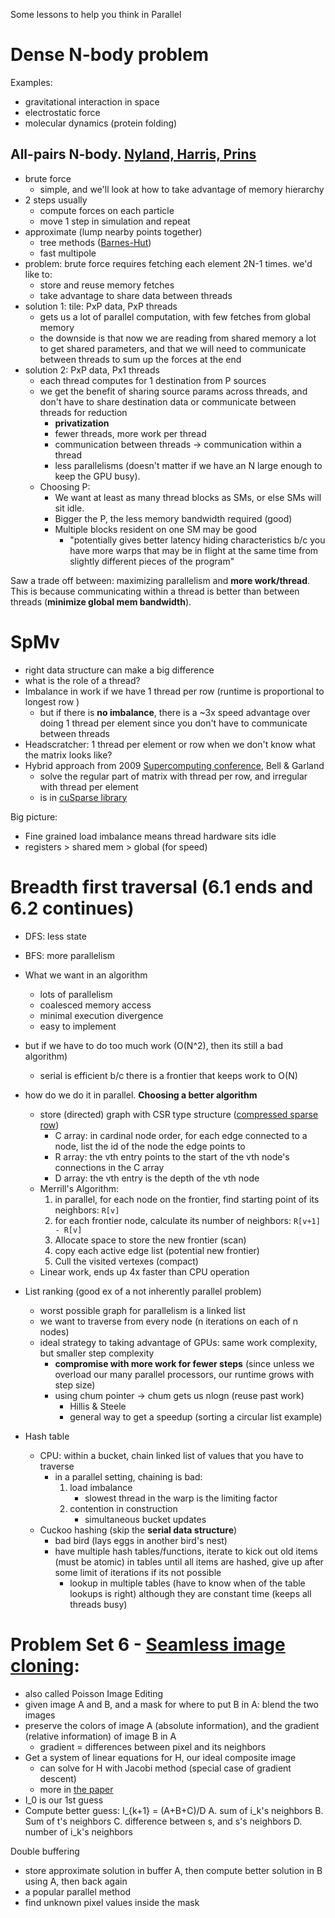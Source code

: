 Some lessons to help you think in Parallel

# Dense N-body problem

Examples:

- gravitational interaction in space
- electrostatic force
- molecular dynamics (protein folding)

## All-pairs N-body. [Nyland, Harris, Prins](http://http.developer.nvidia.com/GPUGems3/gpugems3_ch31.html)

- brute force
    - simple, and we'll look at how to take advantage of memory hierarchy
- 2 steps usually
    - compute forces on each particle
    - move 1 step in simulation and repeat
- approximate (lump nearby points together)
    - tree methods ([Barnes-Hut](https://en.wikipedia.org/wiki/Barnes–Hut_simulation))
    - fast multipole
- problem: brute force requires fetching each element 2N-1 times. we'd like to:
    - store and reuse memory fetches
    - take advantage to share data between threads
- solution 1: tile: PxP data, PxP threads
    - gets us a lot of parallel computation, with few fetches from global memory
    - the downside is that now we are reading from shared memory a lot to get shared parameters, and that we will need to communicate between threads to sum up the forces at the end
- solution 2: PxP data, Px1 threads
    - each thread computes for 1 destination from P sources
    - we get the benefit of sharing source params across threads, and don't have to share destination data or communicate between threads for reduction
        - **privatization**
        - fewer threads, more work per thread
        - communication between threads -> communication within a thread
        - less parallelisms (doesn't matter if we have an N large enough to keep the GPU busy).
    - Choosing P:
        - We want at least as many thread blocks as SMs, or else SMs will sit idle.
        - Bigger the P, the less memory bandwidth required (good)
        - Multiple blocks resident on one SM may be good
            - "potentially gives better latency hiding characteristics b/c you have more warps that may be in flight at the same time from slightly different pieces of the program"

Saw a trade off between: maximizing parallelism and **more work/thread**. This is because communicating within a thread is better than between threads (**minimize global mem bandwidth**).

# SpMv

- right data structure can make a big difference
- what is the role of a thread?
- Imbalance in work if we have 1 thread per row (runtime is proportional to longest row )
    - but if there is **no imbalance**, there is a ~3x speed advantage over doing 1 thread per element since you don't have to communicate between threads
- Headscratcher: 1 thread per element or row when we don't know what the matrix looks like?
- Hybrid approach from 2009 [Supercomputing conference](http://sc15.supercomputing.org), Bell & Garland
    - solve the regular part of matrix with thread per row, and irregular with thread per element
    - is in [cuSparse library](http://docs.nvidia.com/cuda/cusparse/#axzz3iG51rxgn)

Big picture:

- Fine grained load imbalance means thread hardware sits idle
- registers > shared mem > global (for speed)

# Breadth first traversal (6.1 ends and 6.2 continues)

- DFS: less state
- BFS: more parallelism

- What we want in an algorithm
    - lots of parallelism
    - coalesced memory access
    - minimal execution divergence
    - easy to implement
- but if we have to do too much work (O(N^2), then its still a bad algorithm)
    - serial is efficient b/c there is a frontier that keeps work to O(N)
- how do we do it in parallel. **Choosing a better algorithm**
    - store (directed) graph with CSR type structure ([compressed sparse row](http://www.cs.washington.edu/research/projects/uns/FC5/src/boost_1_40_0/libs/graph/doc/compressed_sparse_row.html))
        - C array: in cardinal node order, for each edge connected to a node, list the id of the node the edge points to
        - R array: the vth entry points to the start of the vth node's connections in the C array
        - D array: the vth entry is the depth of the vth node
    - Merrill's Algorithm:
        1. in parallel, for each node on the frontier, find starting point of its neighbors: `R[v]`
        2. for each frontier node, calculate its number of neighbors: `R[v+1] - R[v]`
        3. Allocate space to store the new frontier (scan)
        4. copy each active edge list (potential new frontier)
        5. Cull the visited vertexes (compact)
    - Linear work, ends up 4x faster than CPU operation
- List ranking (good ex of a not inherently parallel problem)
    - worst possible graph for parallelism is a linked list
    - we want to traverse from every node (n iterations on each of n nodes)
    - ideal strategy to taking advantage of GPUs: same work complexity, but smaller step complexity
        - **compromise with more work for fewer steps** (since unless we overload our many parallel processors, our runtime grows with step size)
        - using chum pointer -> chum gets us nlogn (reuse past work)
            - Hillis & Steele
            - general way to get a speedup (sorting a circular list example)
- Hash table
    - CPU: within a bucket, chain linked list of values that you have to traverse
        - in a parallel setting, chaining is bad:
            1. load imbalance
                - slowest thread in the warp is the limiting factor
            2. contention in construction
                - simultaneous bucket updates
    - Cuckoo hashing (skip the **serial data structure**)
        - bad bird (lays eggs in another bird's nest)
        - have multiple hash tables/functions, iterate to kick out old items (must be atomic) in tables until all items are hashed, give up after some limit of iterations if its not possible
            - lookup in multiple tables (have to know when of the table lookups is right) although they are constant time (keeps all threads busy)

# Problem Set 6 - [Seamless image cloning](http://www.ctralie.com/Teaching/PoissonImageEditing/):

- also called Poisson Image Editing
- given image A and B, and a mask for where to put B in A: blend the two images
- preserve the colors of image A (absolute information), and the gradient (relative information) of image B in A
    - gradient = differences between pixel and its neighbors
- Get a system of linear equations for H, our ideal composite image
    - can solve for H with Jacobi method (special case of gradient descent)
    - more in [the paper](http://www.cs.princeton.edu/courses/archive/fall10/cos526/papers/perez03.pdf)
- I_0 is our 1st guess
- Compute better guess: I_{k+1} = (A+B+C)/D
    A. sum of i_k's neighbors
    B. Sum of t's neighbors
    C. difference between s, and s's neighbors
    D. number of i_k's neighbors

Double buffering

- store approximate solution in buffer A, then compute better solution in B using A, then back again
- a popular parallel method
- find unknown pixel values inside the mask


